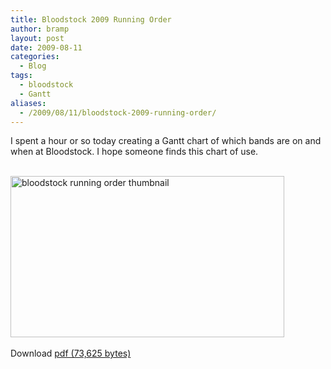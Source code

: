 ```yaml
---
title: Bloodstock 2009 Running Order
author: bramp
layout: post
date: 2009-08-11
categories:
  - Blog
tags:
  - bloodstock
  - Gantt
aliases:
  - /2009/08/11/bloodstock-2009-running-order/
---
```

I spent a hour or so today creating a Gantt chart of which bands are on and when at Bloodstock. I hope someone finds this chart of use.

<div class="figure">
  <a href="/projects/running-order/Running%20Order%20-%20Bloodstock%202009.pdf"><br /> <img src="/projects/running-order/Running%20Order%20-%20Bloodstock%202009.pdf.png" width="438" height="258" alt="bloodstock running order thumbnail" /><br /> </a><br /> Download <a href="/projects/running-order/Running%20Order%20-%20Bloodstock%202009.pdf">pdf (73,625 bytes)</a>
</div>